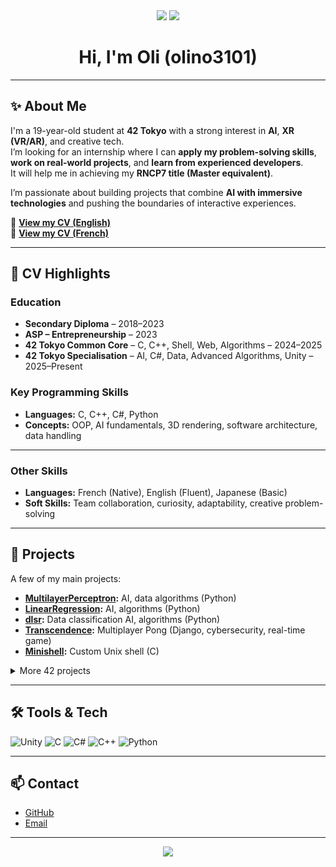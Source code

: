 <div align="center">

<img src="https://img.shields.io/badge/XR-purple?style=for-the-badge&logo=unity&logoColor=white" />
<img src="https://img.shields.io/badge/AI-6e44ff?style=for-the-badge&logo=python&logoColor=white" />

# Hi, I'm Oli (olino3101)

</div>

---

## ✨ About Me

I'm a 19-year-old student at **42 Tokyo** with a strong interest in **AI**, **XR (VR/AR)**, and creative tech.  
I’m looking for an internship where I can **apply my problem-solving skills**, **work on real-world projects**, and **learn from experienced developers**.  
It will help me in achieving my **RNCP7 title (Master equivalent)**.  

I’m passionate about building projects that combine **AI with immersive technologies** and pushing the boundaries of interactive experiences.

📄 **[View my CV (English)](./olivier_Nault_CV_English.pdf)**  
📄 **[View my CV (French)](./olivier_Nault_CV_French.pdf)**  


---

## 💼 CV Highlights

### **Education**
- **Secondary Diploma** – 2018–2023  
- **ASP – Entrepreneurship** – 2023  
- **42 Tokyo Common Core** – C, C++, Shell, Web, Algorithms – 2024–2025  
- **42 Tokyo Specialisation** – AI, C#, Data, Advanced Algorithms, Unity – 2025–Present  

### **Key Programming Skills**
- **Languages:** C, C++, C#, Python  
- **Concepts:** OOP, AI fundamentals, 3D rendering, software architecture, data handling  

---

### **Other Skills**
- **Languages:** French (Native), English (Fluent), Japanese (Basic)  
- **Soft Skills:** Team collaboration, curiosity, adaptability, creative problem-solving  

---

## 🚀 Projects
A few of my main projects:  
- **[MultilayerPerceptron](https://github.com/olino3101/Multilayer-Perceptron):** AI, data algorithms (Python)
- **[LinearRegression](https://github.com/olino3101/Linear-Regression):** AI, algorithms (Python)
- **[dlsr](https://github.com/olino3101/Dlsr):** Data classification AI, algorithms (Python)  
- **[Transcendence](https://github.com/olino3101/ft_transcendance):** Multiplayer Pong (Django, cybersecurity, real-time game)  
- **[Minishell](https://github.com/olino3101/Minishell):** Custom Unix shell (C)  

<details>
<summary>More 42 projects</summary>
fractol, cube3d, pipex, piscine C, ft_irc, vr escape game, push_swap, cpp modules 00-09, inception...
</details>

---

## 🛠️ Tools & Tech
![Unity](https://img.shields.io/badge/Unity-100000?style=flat&logo=unity&logoColor=white&labelColor=6e44ff&color=6e44ff)
![C](https://img.shields.io/badge/C-6e44ff?style=flat&logo=c&logoColor=white)
![C#](https://img.shields.io/badge/C%23-6e44ff?style=flat&logo=csharp&logoColor=white)
![C++](https://img.shields.io/badge/C++-6e44ff?style=flat&logo=cplusplus&logoColor=white)
![Python](https://img.shields.io/badge/Python-6e44ff?style=flat&logo=python&logoColor=white)

---

## 📫 Contact
- [GitHub](https://github.com/olino3101)  
- [Email](mailto:olivnault@outlook.com)

---

<div align="center">
<img src="https://capsule-render.vercel.app/api?type=waving&color=6e44ff&height=100&section=footer"/>
</div>
